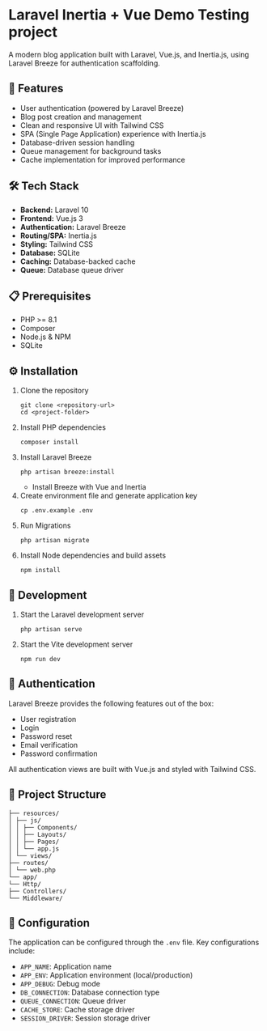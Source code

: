 # Laravel Inertia + Vue Demo Testing project

A modern blog application built with Laravel, Vue.js, and Inertia.js, using Laravel Breeze for authentication scaffolding.

## 🚀 Features

- User authentication (powered by Laravel Breeze)
- Blog post creation and management
- Clean and responsive UI with Tailwind CSS
- SPA (Single Page Application) experience with Inertia.js
- Database-driven session handling
- Queue management for background tasks
- Cache implementation for improved performance

## 🛠️ Tech Stack

- **Backend:** Laravel 10
- **Frontend:** Vue.js 3
- **Authentication:** Laravel Breeze
- **Routing/SPA:** Inertia.js
- **Styling:** Tailwind CSS
- **Database:** SQLite
- **Caching:** Database-backed cache
- **Queue:** Database queue driver

## 📋 Prerequisites

- PHP >= 8.1
- Composer
- Node.js & NPM
- SQLite

## ⚙️ Installation

1. Clone the repository
    ```
    git clone <repository-url>
    cd <project-folder>
    ```
2. Install PHP dependencies
    ```
    composer install
    ```
3. Install Laravel Breeze
    ```
    php artisan breeze:install
    ```
    - Install Breeze with Vue and Inertia
4. Create environment file and generate application key
    ```
    cp .env.example .env
    ```
5. Run Migrations
    ```
    php artisan migrate
    ```
6. Install Node dependencies and build assets
    ```
    npm install
    ```


## 🚀 Development

1. Start the Laravel development server
    ```
    php artisan serve
    ```
2. Start the Vite development server
    ```
    npm run dev
    ```

## 🔑 Authentication

Laravel Breeze provides the following features out of the box:
- User registration
- Login
- Password reset
- Email verification
- Password confirmation

All authentication views are built with Vue.js and styled with Tailwind CSS.

## 📁 Project Structure
```
├── resources/
│ ├── js/
│ │ ├── Components/
│ │ ├── Layouts/
│ │ ├── Pages/
│ │ └── app.js
│ └── views/
├── routes/
│ └── web.php
└── app/
└── Http/
├── Controllers/
└── Middleware/
```

## 🔧 Configuration

The application can be configured through the `.env` file. Key configurations include:

- `APP_NAME`: Application name
- `APP_ENV`: Application environment (local/production)
- `APP_DEBUG`: Debug mode
- `DB_CONNECTION`: Database connection type
- `QUEUE_CONNECTION`: Queue driver
- `CACHE_STORE`: Cache storage driver
- `SESSION_DRIVER`: Session storage driver
